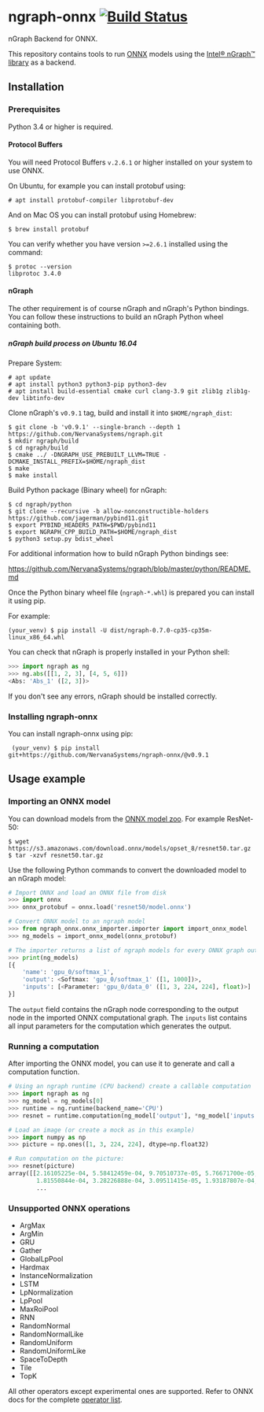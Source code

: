 # ngraph-onnx [![Build Status](https://travis-ci.org/NervanaSystems/ngraph-onnx.svg?branch=master)](https://travis-ci.org/NervanaSystems/ngraph-onnx/branches)

nGraph Backend for ONNX.

This repository contains tools to run [ONNX](http://onnx.ai/) models using the [Intel® nGraph™ library](https://github.com/NervanaSystems/ngraph) as a backend.

## Installation

### Prerequisites

Python 3.4 or higher is required.

####  Protocol Buffers

You will need Protocol Buffers `v.2.6.1` or higher installed on your system to use ONNX.

On Ubuntu, for example you can install protobuf using:

    # apt install protobuf-compiler libprotobuf-dev

And on Mac OS you can install protobuf using Homebrew:

    $ brew install protobuf


You can verify whether you have version `>=2.6.1` installed using the command:

    $ protoc --version
    libprotoc 3.4.0


#### nGraph

The other requirement is of course nGraph and nGraph's Python bindings.
You can follow these instructions to build an nGraph Python wheel containing both.

##### nGraph build process on Ubuntu 16.04

Prepare System:

    # apt update
    # apt install python3 python3-pip python3-dev
    # apt install build-essential cmake curl clang-3.9 git zlib1g zlib1g-dev libtinfo-dev

Clone nGraph's `v0.9.1` tag, build and install it into `$HOME/ngraph_dist`:

    $ git clone -b 'v0.9.1' --single-branch --depth 1 https://github.com/NervanaSystems/ngraph.git
    $ mkdir ngraph/build
    $ cd ngraph/build
    $ cmake ../ -DNGRAPH_USE_PREBUILT_LLVM=TRUE -DCMAKE_INSTALL_PREFIX=$HOME/ngraph_dist
    $ make
    $ make install

Build Python package (Binary wheel) for nGraph:

    $ cd ngraph/python
    $ git clone --recursive -b allow-nonconstructible-holders https://github.com/jagerman/pybind11.git
    $ export PYBIND_HEADERS_PATH=$PWD/pybind11
    $ export NGRAPH_CPP_BUILD_PATH=$HOME/ngraph_dist
    $ python3 setup.py bdist_wheel

For additional information how to build nGraph Python bindings see:

https://github.com/NervanaSystems/ngraph/blob/master/python/README.md

Once the Python binary wheel file (`ngraph-*.whl`) is prepared you can install it using pip.

For example:

    (your_venv) $ pip install -U dist/ngraph-0.7.0-cp35-cp35m-linux_x86_64.whl

You can check that nGraph is properly installed in your Python shell:

```python
>>> import ngraph as ng
>>> ng.abs([[1, 2, 3], [4, 5, 6]])
<Abs: 'Abs_1' ([2, 3])>
```

If you don't see any errors, nGraph should be installed correctly.


### Installing ngraph-onnx

You can install ngraph-onnx using pip:

     (your_venv) $ pip install git+https://github.com/NervanaSystems/ngraph-onnx/@v0.9.1


## Usage example

### Importing an ONNX model

You can download models from the [ONNX model zoo](https://github.com/onnx/models). For example ResNet-50:

```
$ wget https://s3.amazonaws.com/download.onnx/models/opset_8/resnet50.tar.gz
$ tar -xzvf resnet50.tar.gz
```

Use the following Python commands to convert the downloaded model to an nGraph model:

```python
# Import ONNX and load an ONNX file from disk
>>> import onnx
>>> onnx_protobuf = onnx.load('resnet50/model.onnx')

# Convert ONNX model to an ngraph model
>>> from ngraph_onnx.onnx_importer.importer import import_onnx_model
>>> ng_models = import_onnx_model(onnx_protobuf)

# The importer returns a list of ngraph models for every ONNX graph output:
>>> print(ng_models)
[{
    'name': 'gpu_0/softmax_1',
    'output': <Softmax: 'gpu_0/softmax_1' ([1, 1000])>,
    'inputs': [<Parameter: 'gpu_0/data_0' ([1, 3, 224, 224], float)>]
}]
```

The `output` field contains the nGraph node corresponding to the output node in the imported ONNX computational graph.
The `inputs` list contains all input parameters for the computation which generates the output.

### Running a computation

After importing the ONNX model, you can use it to generate and call a computation function.

```python
# Using an ngraph runtime (CPU backend) create a callable computation
>>> import ngraph as ng
>>> ng_model = ng_models[0]
>>> runtime = ng.runtime(backend_name='CPU')
>>> resnet = runtime.computation(ng_model['output'], *ng_model['inputs'])

# Load an image (or create a mock as in this example)
>>> import numpy as np
>>> picture = np.ones([1, 3, 224, 224], dtype=np.float32)

# Run computation on the picture:
>>> resnet(picture)
array([[2.16105225e-04, 5.58412459e-04, 9.70510737e-05, 5.76671700e-05,
        1.81550844e-04, 3.28226888e-04, 3.09511415e-05, 1.93187807e-04,
        ...
```

### Unsupported ONNX operations

* ArgMax
* ArgMin
* GRU
* Gather
* GlobalLpPool
* Hardmax
* InstanceNormalization
* LSTM
* LpNormalization
* LpPool
* MaxRoiPool
* RNN
* RandomNormal
* RandomNormalLike
* RandomUniform
* RandomUniformLike
* SpaceToDepth
* Tile
* TopK

All other operators except experimental ones are supported. Refer to ONNX docs for the complete
[operator list](https://github.com/onnx/onnx/blob/master/docs/Operators.md).
